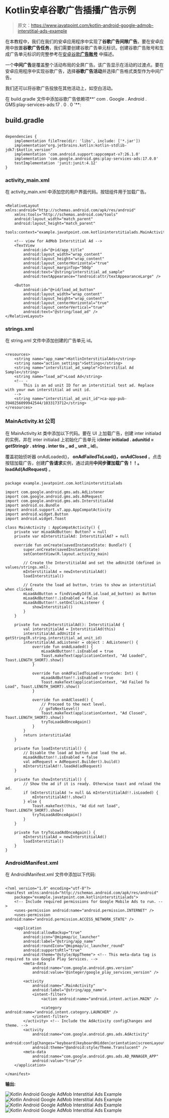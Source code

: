 # Kotlin安卓谷歌广告插播广告示例

> 原文：<https://www.javatpoint.com/kotlin-android-google-admob-interstitial-ads-example>

在本教程中，我们在我们的安卓应用程序中实现了**谷歌广告间隙广告**。要在安卓应用中放置**谷歌广告任务**，我们需要创建谷歌广告单元标识。创建谷歌广告账号和生成广告单元标识的完整参考在[安卓谷歌**广告账号**](android-google-admob) 中描述。

一个**中间广告**是覆盖整个活动布局的全屏广告。该广告显示在活动的过渡点。要在安卓应用程序中实现谷歌广告，选择**谷歌广告活动**并选择广告格式类型作为中间广告。

我们还可以将谷歌广告投放在其他活动上，如空白活动。

在 build.gradle 文件中添加谷歌广告依赖项**' com . Google . Android . GMS:play-services-ads:17 . 0 . 0 '**:

## build.gradle

```

dependencies {
    implementation fileTree(dir: 'libs', include: ['*.jar'])
    implementation"org.jetbrains.kotlin:kotlin-stdlib-jdk7:$kotlin_version"
    implementation 'com.android.support:appcompat-v7:26.1.0'
    implementation 'com.google.android.gms:play-services-ads:17.0.0'
    testImplementation 'junit:junit:4.12'
}

```

### activity_main.xml

在 activity_main.xml 中添加您的用户界面代码。按钮组件用于加载广告。

```

<RelativeLayout xmlns:android="http://schemas.android.com/apk/res/android"
    xmlns:tools="http://schemas.android.com/tools"
    android:layout_width="match_parent"
    android:layout_height="match_parent"
    tools:context="example.javatpoint.com.kotlininterstitialads.MainActivity">

    <!-- view for AdMob Interstitial Ad -->
    <TextView
        android:id="@+id/app_title"
        android:layout_width="wrap_content"
        android:layout_height="wrap_content"
        android:layout_centerHorizontal="true"
        android:layout_marginTop="50dp"
        android:text="@string/interstitial_ad_sample"
        android:textAppearance="?android:attr/textAppearanceLarge" />

    <Button
        android:id="@+id/load_ad_button"
        android:layout_width="wrap_content"
        android:layout_height="wrap_content"
        android:layout_centerHorizontal="true"
        android:layout_centerVertical="true"
        android:text="@string/load_ad" />
</RelativeLayout>

```

### strings.xml

在 string.xml 文件中添加创建的广告单元 id。

```

<resources>
    <string name="app_name">KotlinInterstitialAds</string>
    <string name="action_settings">Settings</string>
    <string name="interstitial_ad_sample">Interstitial Ad Sample</string>
    <string name="load_ad">Load Ad</string>
    <!-- -
        This is an ad unit ID for an interstitial test ad. Replace with your own interstitial ad unit id.
    -->
    <string name="interstitial_ad_unit_id">ca-app-pub-3940256099942544/1033173712</string>
</resources>

```

### MainActivity.kt 公司

在 MainActivity.kt 类中添加以下代码。要在 UI 上加载广告，创建 inter initialad 的实例，并在 inter initialad 上初始化广告单元 id**inter initialad . adunitid = getString(r . string . inter tis _ ad _ unit _ id**)。

覆盖初始侦听器 onAdLoaded()， **onAdFailedToLoad()，onAdClosed** 。点击按钮加载广告，创建**广告请求**实例，通过调用**中间步骤加载广告！！。loadAd(AdRequest)** 。

```

package example.javatpoint.com.kotlininterstitialads

import com.google.android.gms.ads.AdListener
import com.google.android.gms.ads.AdRequest
import com.google.android.gms.ads.InterstitialAd
import android.os.Bundle
import android.support.v7.app.AppCompatActivity
import android.widget.Button
import android.widget.Toast

class MainActivity : AppCompatActivity() {
    private var mLoadAdButton: Button? = null
    private var mInterstitialAd: InterstitialAd? = null

    override fun onCreate(savedInstanceState: Bundle?) {
        super.onCreate(savedInstanceState)
        setContentView(R.layout.activity_main)

        // Create the InterstitialAd and set the adUnitId (defined in values/strings.xml).
        mInterstitialAd = newInterstitialAd()
        loadInterstitial()

        // Create the load ad button, tries to show an interstitial when clicked.
        mLoadAdButton = findViewById(R.id.load_ad_button) as Button
        mLoadAdButton!!.isEnabled = false
        mLoadAdButton!!.setOnClickListener {
            showInterstitial()
        }
    }

    private fun newInterstitialAd(): InterstitialAd {
        val interstitialAd = InterstitialAd(this)
        interstitialAd.adUnitId = getString(R.string.interstitial_ad_unit_id)
        interstitialAd.adListener = object : AdListener() {
            override fun onAdLoaded() {
                mLoadAdButton!!.isEnabled = true
                Toast.makeText(applicationContext, "Ad Loaded", Toast.LENGTH_SHORT).show()
            }

            override fun onAdFailedToLoad(errorCode: Int) {
                mLoadAdButton!!.isEnabled = true
                Toast.makeText(applicationContext, "Ad Failed To Load", Toast.LENGTH_SHORT).show()
            }

            override fun onAdClosed() {
                // Proceed to the next level.
               // goToNextLevel()
                Toast.makeText(applicationContext, "Ad Closed", Toast.LENGTH_SHORT).show()
                tryToLoadAdOnceAgain()
            }
        }
        return interstitialAd
    }

    private fun loadInterstitial() {
        // Disable the load ad button and load the ad.
        mLoadAdButton!!.isEnabled = false
        val adRequest = AdRequest.Builder().build()
        mInterstitialAd!!.loadAd(adRequest)
    }

    private fun showInterstitial() {
        // Show the ad if it is ready. Otherwise toast and reload the ad.
        if (mInterstitialAd != null && mInterstitialAd!!.isLoaded) {
            mInterstitialAd!!.show()
        } else {
            Toast.makeText(this, "Ad did not load", Toast.LENGTH_SHORT).show()
            tryToLoadAdOnceAgain()
        }
    }

    private fun tryToLoadAdOnceAgain() {
        mInterstitialAd = newInterstitialAd()
        loadInterstitial()
    }
}

```

### AndroidManifest.xml

在 AndroidManifest.xml 文件中添加以下代码:

```

<?xml version="1.0" encoding="utf-8"?>
<manifest xmlns:android="http://schemas.android.com/apk/res/android"
    package="example.javatpoint.com.kotlininterstitialads">
    <!-- Include required permissions for Google Mobile Ads to run. -->
    <uses-permission android:name="android.permission.INTERNET" />
    <uses-permission android:name="android.permission.ACCESS_NETWORK_STATE" />

    <application
        android:allowBackup="true"
        android:icon="@mipmap/ic_launcher"
        android:label="@string/app_name"
        android:roundIcon="@mipmap/ic_launcher_round"
        android:supportsRtl="true"
        android:theme="@style/AppTheme"> <!-- This meta-data tag is required to use Google Play Services. -->
        <meta-data
            android:name="com.google.android.gms.version"
            android:value="@integer/google_play_services_version" />

        <activity
            android:name=".MainActivity"
            android:label="@string/app_name">
            <intent-filter>
                <action android:name="android.intent.action.MAIN" />

                <category android:name="android.intent.category.LAUNCHER" />
            </intent-filter>
        </activity> <!-- Include the AdActivity configChanges and theme. -->
        <activity
            android:name="com.google.android.gms.ads.AdActivity"
            android:configChanges="keyboard|keyboardHidden|orientation|screenLayout|uiMode|screenSize|smallestScreenSize"
            android:theme="@android:style/Theme.Translucent" />
        <meta-data
            android:name="com.google.android.gms.ads.AD_MANAGER_APP"
            android:value="true"/>
    </application>

</manifest>

```

**输出:**

![Kotlin Android Google AdMob Interstitial Ads Example](img/83ca53ba103be27e75249af0e55ea343.png) ![Kotlin Android Google AdMob Interstitial Ads Example](img/ecd12c9d20b925813cda62c3b0b893b1.png)
![Kotlin Android Google AdMob Interstitial Ads Example](img/8b273e94572894516ec7b8104c08903d.png) ![Kotlin Android Google AdMob Interstitial Ads Example](img/f7e60c249e0088a7890f3fd46087a448.png)